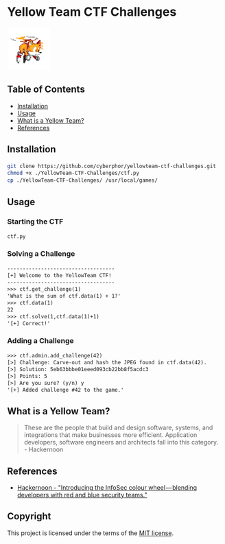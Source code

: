 # Yellow Team CTF Challenges
![yellow.gif](/_misc/yellow.gif)

## Table of Contents
* [Installation](#installation)
* [Usage](#usage)
* [What is a Yellow Team?](#what-is-a-yellow-team)
* [References](#references)

## Installation
```bash
git clone https://github.com/cyberphor/yellowteam-ctf-challenges.git
chmod +x ./YellowTeam-CTF-Challenges/ctf.py
cp ./YellowTeam-CTF-Challenges/ /usr/local/games/
```

## Usage
### Starting the CTF
```
ctf.py
```
### Solving a Challenge
```
-----------------------------------
[+] Welcome to the YellowTeam CTF!
-----------------------------------
>>> ctf.get_challenge(1)
'What is the sum of ctf.data(1) + 1?'
>>> ctf.data(1)
22
>>> ctf.solve(1,ctf.data(1)+1)
'[+] Correct!'
```
### Adding a Challenge 
```
>>> ctf.admin.add_challenge(42)
[>] Challenge: Carve-out and hash the JPEG found in ctf.data(42).
[>] Solution: 5eb63bbbe01eeed093cb22bb8f5acdc3
[>] Points: 5
[>] Are you sure? (y/n) y
'[+] Added challenge #42 to the game.'
```

## What is a Yellow Team?
> These are the people that build and design software, systems, and integrations that make businesses more efficient. Application developers, software engineers and architects fall into this category. <br> - Hackernoon

## References
* [Hackernoon - "Introducing the InfoSec colour wheel — blending developers with red and blue security teams."](https://hackernoon.com/introducing-the-infosec-colour-wheel-blending-developers-with-red-and-blue-security-teams-6437c1a07700)

## Copyright
This project is licensed under the terms of the [MIT license](/_misc/LICENSE).
